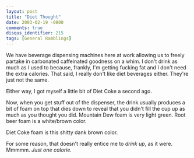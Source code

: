 ```yaml
---
layout: post
title: "Diet Thought"
date: 2003-02-19 -0800
comments: true
disqus_identifier: 215
tags: [General Ramblings]
---
```

We have beverage dispensing machines here at work allowing us to freely
partake in carbonated caffeinated goodness on a whim. I don't drink as
much as I used to because, frankly, I'm getting fucking fat and I don't
need the extra calories. That said, I really don't like diet beverages
either. They're just not the same.
 
 Either way, I got myself a little bit of Diet Coke a second ago.
 
 Now, when you get stuff out of the dispenser, the drink usually
produces a bit of foam on top that dies down to reveal that you didn't
fill the cup up as much as you thought you did. Mountain Dew foam is
very light green. Root beer foam is a white/brown color.
 
 Diet Coke foam is this shitty dank brown color.
 
 For some reason, that doesn't really entice me to *drink up*, as it
were. Mmmmm. *Just one calorie.*
